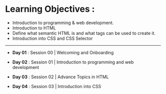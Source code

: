 # Learning Objectives :

- Introduction to programming & web development.
- Introduction to HTML
- Define what semantic HTML is and what tags can be used to create it.
- Introduction into CSS and CSS Selector

--------------------------------------------------------------------------------

- **Day 01** : Session 00 | Welcoming and Onboarding

- **Day 02** : Session 01 | Introduction to programming and web development

- **Day 03** : Session 02 | Advance Topics in HTML

- **Day 04** : Session 03 | Introduction into CSS
